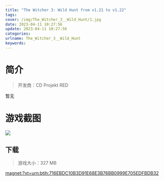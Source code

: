 ```yaml
---
title: "The Witcher 3: Wild Hunt from v1.21 to v1.22"
tags: 
cover: /img/The_Witcher_3__Wild_Hunt/1.jpg
date: 2023-04-11 10:27:56
update: 2023-04-11 10:27:56
categories: 
urlname: The_Witcher_3__Wild_Hunt
keywords: 
---
```

# 简介

> 开发商：CD Projekt RED

暂无

# 游戏截图

![](/img/The_Witcher_3__Wild_Hunt/2.jpg)


## 下载

> 游戏大小：327 MB

[magnet:?xt=urn:btih:716EBDC10B3D91E68E3B76BB0999E705EDFBDB32](magnet:?xt=urn:btih:716EBDC10B3D91E68E3B76BB0999E705EDFBDB32)